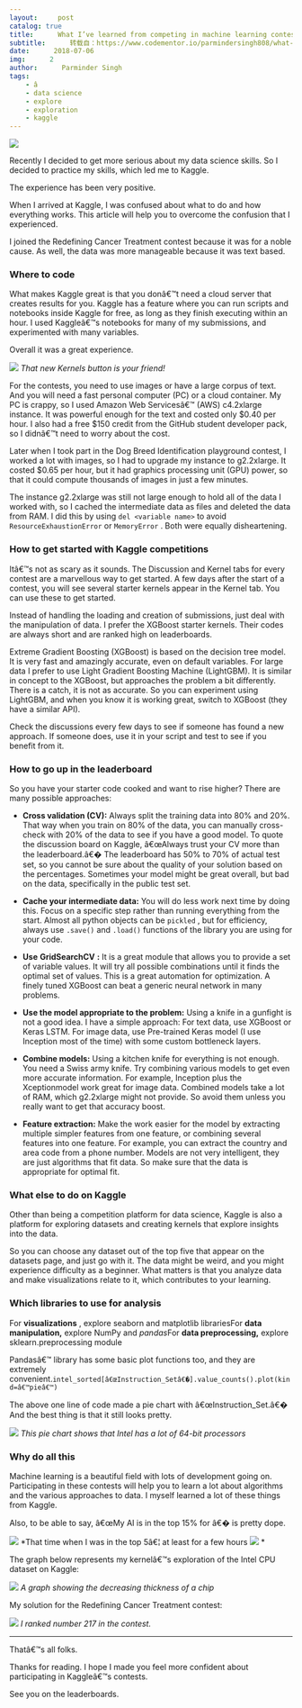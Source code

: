 ```yaml
---
layout:     post
catalog: true
title:      What I’ve learned from competing in machine learning contests on Kaggle
subtitle:      转载自：https://www.codementor.io/parmindersingh808/what-i-ve-learned-from-competing-in-machine-learning-contests-on-kaggle-l6vohvqjz
date:      2018-07-06
img:      2
author:      Parminder Singh
tags:
    - â
    - data science
    - explore
    - exploration
    - kaggle
---
```


![](https://cdn-images-1.medium.com/max/1600/1*0mOv-6h9-5oM_BAoWpjAnw.png)


Recently I decided to get more serious about my data science skills. So I decided to practice my skills, which led me to Kaggle.

The experience has been very positive.

When I arrived at Kaggle, I was confused about what to do and how everything works. This article will help you to overcome the confusion that I experienced.

I joined the Redefining Cancer Treatment contest because it was for a noble cause. As well, the data was more manageable because it was text based.

###  Where to code

What makes Kaggle great is that you donâ€™t need a cloud server that creates results for you. Kaggle has a feature where you can run scripts and notebooks inside Kaggle for free, as long as they finish executing within an hour. I used Kaggleâ€™s notebooks for many of my submissions, and experimented with many variables.

Overall it was a great experience.

![](https://cdn-images-1.medium.com/max/1600/1*PN_jN1jqzjDMnY1TU3Kpxw.png)
*That new Kernels button is your friend!*

For the contests, you need to use images or have a large corpus of text. And you will need a fast personal computer (PC) or a cloud container. My PC is crappy, so I used Amazon Web Servicesâ€™ (AWS) c4.2xlarge instance. It was powerful enough for the text and costed only $0.40 per hour. I also had a free $150 credit from the GitHub student developer pack, so I didnâ€™t need to worry about the cost.

Later when I took part in the Dog Breed Identification playground contest, I worked a lot with images, so I had to upgrade my instance to g2.2xlarge. It costed $0.65 per hour, but it had graphics processing unit (GPU) power, so that it could compute thousands of images in just a few minutes.

The instance g2.2xlarge was still not large enough to hold all of the data I worked with, so I cached the intermediate data as files and deleted the data from RAM. I did this by using `del <variable name>` to avoid `ResourceExhaustionError` or `MemoryError` . Both were equally disheartening.

###  How to get started with Kaggle competitions

Itâ€™s not as scary as it sounds. The Discussion and Kernel tabs for every contest are a marvellous way to get started. A few days after the start of a contest, you will see several starter kernels appear in the Kernel tab. You can use these to get started.

Instead of handling the loading and creation of submissions, just deal with the manipulation of data. I prefer the XGBoost starter kernels. Their codes are always short and are ranked high on leaderboards.

Extreme Gradient Boosting (XGBoost) is based on the decision tree model. It is very fast and amazingly accurate, even on default variables. For large data I prefer to use Light Gradient Boosting Machine (LightGBM). It is similar in concept to the XGBoost, but approaches the problem a bit differently. There is a catch, it is not as accurate. So you can experiment using LightGBM, and when you know it is working great, switch to XGBoost (they have a similar API).

Check the discussions every few days to see if someone has found a new approach. If someone does, use it in your script and test to see if you benefit from it.

###  **How to go up in the leaderboard**

So you have your starter code cooked and want to rise higher? There are many possible approaches:

- **Cross validation (CV):** Always split the training data into 80% and 20%. That way when you train on 80% of the data, you can manually cross-check with 20% of the data to see if you have a good model. To quote the discussion board on Kaggle, â€œAlways trust your CV more than the leaderboard.â€� The leaderboard has 50% to 70% of actual test set, so you cannot be sure about the quality of your solution based on the percentages. Sometimes your model might be great overall, but bad on the data, specifically in the public test set.

- **Cache your intermediate data:** You will do less work next time by doing this. Focus on a specific step rather than running everything from the start. Almost all python objects can be `pickled` , but for efficiency, always use `.save()` and `.load()` functions of the library you are using for your code.

- **Use** **GridSearchCV** **:** It is a great module that allows you to provide a set of variable values. It will try all possible combinations until it finds the optimal set of values. This is a great automation for optimization. A finely tuned XGBoost can beat a generic neural network in many problems.

- **Use the model appropriate to the problem:** Using a knife in a gunfight is not a good idea. I have a simple approach: For text data, use XGBoost or Keras LSTM. For image data, use Pre-trained Keras model (I use Inception most of the time) with some custom bottleneck layers.

- **Combine models:** Using a kitchen knife for everything is not enough. You need a Swiss army knife. Try combining various models to get even more accurate information. For example, Inception plus the Xceptionmodel work great for image data. Combined models take a lot of RAM, which g2.2xlarge might not provide. So avoid them unless you really want to get that accuracy boost.

- **Feature extraction:** Make the work easier for the model by extracting multiple simpler features from one feature, or combining several features into one feature. For example, you can extract the country and area code from a phone number. Models are not very intelligent, they are just algorithms that fit data. So make sure that the data is appropriate for optimal fit.


###  What else to do on Kaggle

Other than being a competition platform for data science, Kaggle is also a platform for exploring datasets and creating kernels that explore insights into the data.

So you can choose any dataset out of the top five that appear on the datasets page, and just go with it. The data might be weird, and you might experience difficulty as a beginner. What matters is that you analyze data and make visualizations relate to it, which contributes to your learning.

###  Which libraries to use for analysis

For **visualizations** , explore seaborn and matplotlib librariesFor **data manipulation,** explore NumPy and *pandas*For **data preprocessing,** explore sklearn.preprocessing module

Pandasâ€™ library has some basic plot functions too, and they are extremely convenient.`intel_sorted[â€œInstruction_Setâ€�].value_counts().plot(kind=â€™pieâ€™)`

The above one line of code made a pie chart with â€œInstruction_Set.â€� And the best thing is that it still looks pretty.

![](https://cdn-images-1.medium.com/max/1600/1*Ljg07g_TDGSn172YicQ6uw.png)
*This pie chart shows that Intel has a lot of 64-bit processors*

###  Why do all this

Machine learning is a beautiful field with lots of development going on. Participating in these contests will help you to learn a lot about algorithms and the various approaches to data. I myself learned a lot of these things from Kaggle.

Also, to be able to say, â€œMy AI is in the top 15% for <insert contest name here>â€� is pretty dope.

![](https://cdn-images-1.medium.com/max/1600/1*Ek07eCYr4j8Ms9kjMCcKaw.jpeg)
*That time when I was in the top 5â€¦ at least for a few hours ![](https://twemoji.maxcdn.com/2/72x72/1f61b.png)
*

The graph below represents my kernelâ€™s exploration of the Intel CPU dataset on Kaggle:

![](https://cdn-images-1.medium.com/max/1600/1*keVIqz8HilwCe-Ae2zwdyA.png)
*A graph showing the decreasing thickness of a chip*

My solution for the Redefining Cancer Treatment contest:

![](https://cdn-images-1.medium.com/max/1600/1*ChnEtfNCYy8JaOwRrXTwvA.png)
*I ranked number 217 in the contest.*

---

Thatâ€™s all folks.

Thanks for reading. I hope I made you feel more confident about participating in Kaggleâ€™s contests.

See you on the leaderboards.
